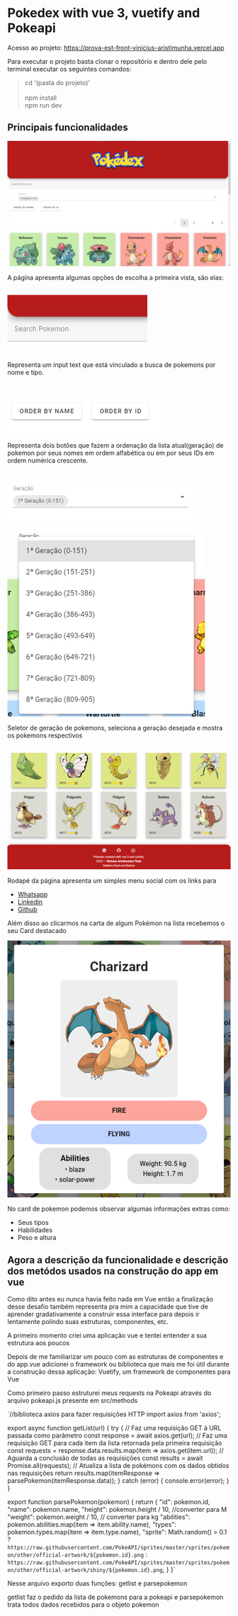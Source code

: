 # <h1>Pokedex with vue 3, vuetify and Pokeapi</h1>

Acesso ao projeto: <a target="_blank">https://prova-est-front-vinicius-aristimunha.vercel.app</a>

Para executar o projeto basta clonar o repositório e dentro dele pelo terminal executar os seguintes comandos: 

> cd '(pasta do projeto)'<br>    
> npm install<br>
> npm run dev<br>


<h2>Principais funcionalidades</h2>

<img src="./assets/Docs/mainpage.jpeg" alt="main page">


<p>A página apresenta algumas opções de escolha a primeira vista, são elas:</p>
<br> 
<img src="./assets/Docs/search.jpeg" alt="search">
<p>Representa um input text que está vinculado a busca de pokemons por nome e tipo.</p>

<br>
<img src="./assets/Docs/sorts.jpeg" alt="sorts">
<p>Representa dois botões que fazem a ordenação da lista atual(geração) de pokemon por seus nomes em ordem alfabética ou em por seus IDs em ordem numérica crescente.</p>

<br>
<img src="./assets/Docs/generation.jpeg" alt="generation">
<img src="./assets/Docs/generationexp.jpeg" alt="generation expanded">
<p>Seletor de geração de pokemons, seleciona a geração desejada e mostra os pokemons respectivos</p>

<br>
<img src="./assets/Docs/mainpagefooter.jpeg" alt="main page footer">
<p>Rodapé da página apresenta um simples menu social com os links para </p>
<ul>
      <li><a href="http://wa.me/+5567981814185">Whatsapp</a></li>
      <li><a href="http://www.linkedin.com/in/viniaris">Linkedin</a></li>
      <li><a href="http://github.com/viniciusarisp">Github</a></li>
</ul>

<p>Além disso ao clicarmos na carta de algum Pokémon na lista recebemos o seu Card destacado</p>
<img src="./assets/Docs/pokemoncard.png" alt="Pokemon card">
<p>No card de pokemon podemos observar algumas informações extras como:</p>
<ul>
      <li>Seus tipos</li>
      <li>Habilidades</li>
      <li>Peso e altura</li>
</ul>

<h2>Agora a descrição da funcionalidade e descrição dos metódos usados na construção do app em vue</h2>

<p>Como dito antes eu nunca havia feito nada em Vue então a finalização desse desafio também representa pra mim a capacidade que tive de aprender gradativamente a construir essa interface para depois ir lentamente polindo suas estruturas, componentes, etc.</p>

<p>A primeiro momento criei uma aplicação vue e tentei entender a sua estrutura aos poucos </p>

<p>Depois de me familiarizar um pouco com as estruturas de componentes e do app.vue adicionei o framework ou biblioteca que mais me foi útil durante a construção dessa aplicação: Vuetify, um framework de componentes para Vue</p>

<p>Como primeiro passo estruturei meus requests na Pokeapi através do arquivo pokeapi.js presente em src/methods</p>

`//biblioteca axios para fazer requisições HTTP
import axios from 'axios';

export async function getList(url) {
  try {
    // Faz uma requisição GET à URL passada como parâmetro
    const response = await axios.get(url);
    // Faz uma requisição GET para cada item da lista retornada pela primeira requisição
    const requests = response.data.results.map(item => axios.get(item.url));
    // Aguarda a conclusão de todas as requisições
    const results = await Promise.all(requests);
    // Atualiza a lista de pokémons com os dados obtidos nas requisições
    return results.map(itemResponse => parsePokemon(itemResponse.data));
  } catch (error) {
    console.error(error);
  }
}

export function parsePokemon(pokemon) {
  return {
    "id": pokemon.id,
    "name": pokemon.name,
    "height": pokemon.height / 10, //converter para M
    "weight": pokemon.weight / 10, // converter para kg
    "abilities": pokemon.abilities.map(item => item.ability.name),
    "types": pokemon.types.map(item => item.type.name),
    "sprite": Math.random() > 0.1 ? 
    `https://raw.githubusercontent.com/PokeAPI/sprites/master/sprites/pokemon/other/official-artwork/${pokemon.id}.png` 
    : 
    `https://raw.githubusercontent.com/PokeAPI/sprites/master/sprites/pokemon/other/official-artwork/shiny/${pokemon.id}.png`,
  }
}`

<p>Nesse arquivo exporto duas funções: getlist e parsepokemon</p>

<p>getlist faz o pedido da lista de pokemons para a pokeapi e parsepokemon trata todos dados recebidos para o objeto pokemon</p>

